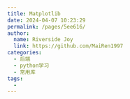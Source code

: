 ```yaml
---
title: Matplotlib
date: 2024-04-07 10:23:29
permalink: /pages/5ee616/
author:
  name: Riverside Joy
  link: https://github.com/MaiRen1997
categories:
  - 后端
  - python学习
  - 常用库
tags:
  - 
---
```

